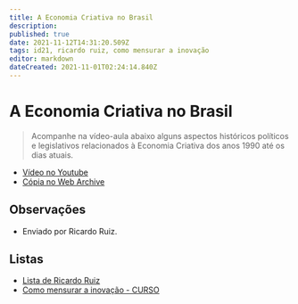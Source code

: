 ```yaml
---
title: A Economia Criativa no Brasil
description: 
published: true
date: 2021-11-12T14:31:20.509Z
tags: id21, ricardo ruiz, como mensurar a inovação
editor: markdown
dateCreated: 2021-11-01T02:24:14.840Z
---
```


# A Economia Criativa no Brasil

> Acompanhe na vídeo-aula abaixo alguns aspectos históricos políticos e legislativos relacionados à Economia Criativa dos anos 1990 até os dias atuais.
 - [Vídeo no Youtube](https://www.youtube.com/watch?v=9ElOpyRJeYo)
 - [Cópia no Web Archive](https://web.archive.org/web/20211104233939/https://www.youtube.com/watch?v=9ElOpyRJeYo)
 

## Observações

- Enviado por Ricardo Ruiz.

## Listas

- [Lista de Ricardo Ruiz](/listas/ricardo-ruiz)
- [Como mensurar a inovação - CURSO](/recursos/como-mensurar-a-inovacao-curso)